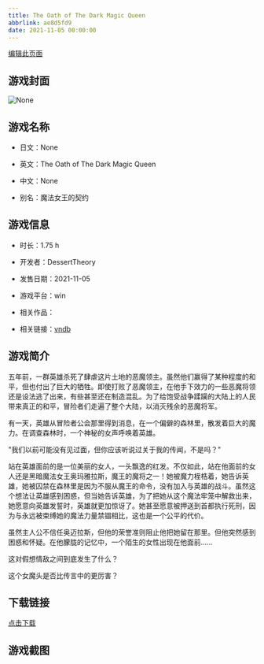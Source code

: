 ```yaml
---
title: The Oath of The Dark Magic Queen
abbrlink: ae8d5fd9
date: 2021-11-05 00:00:00
---
```

[编辑此页面](https://github.com/ACG-3/ADV3-source/blob/main/source/_posts/The%20Oath%20of%20The%20Dark%20Magic%20Queen.md)

## 游戏封面

![None](https://pan.timero.xyz/d/onedrive/img_lib_001/The%20Oath%20of%20The%20Dark%20Magic%20Queen_cover.avif)


## 游戏名称

- 日文：None
- 英文：The Oath of The Dark Magic Queen
- 中文：None

- 别名：魔法女王的契约


## 游戏信息

- 时长：1.75 h
- 开发者：DessertTheory
- 发售日期：2021-11-05
- 游戏平台：win
- 相关作品：

- 相关链接：[vndb](https://vndb.org/v32711)


## 游戏简介

五年前，一群英雄杀死了肆虐这片土地的恶魔领主。虽然他们赢得了某种程度的和平，但也付出了巨大的牺牲。即使打败了恶魔领主，在他手下效力的一些恶魔将领还是设法逃了出来，有些甚至还在制造混乱。为了给饱受战争蹂躏的大陆上的人民带来真正的和平，冒险者们走遍了整个大陆，以消灭残余的恶魔将军。

有一天，英雄从冒险者公会那里得到消息，在一个偏僻的森林里，散发着巨大的魔力。在调查森林时，一个神秘的女声呼唤着英雄。

"我们以前可能没有见过面，但你应该听说过关于我的传闻，不是吗？"

站在英雄面前的是一位美丽的女人，一头飘逸的红发。不仅如此，站在他面前的女人还是黑暗魔法女王奥玛雅拉斯，魔王的魔将之一！她被魔力桎梏着，她告诉英雄，她被囚禁在森林里是因为不服从魔王的命令，没有加入与英雄的战斗。虽然这个想法让英雄感到困惑，但当她告诉英雄，为了把她从这个魔法牢笼中解救出来，她愿意向英雄发誓时，英雄就更加惊讶了。她甚至愿意被押送到首都执行死刑，因为与永远被束缚她的魔法力量禁锢相比，这也是一个公平的代价。

虽然主人公不信任奥迈拉斯，但他的荣誉准则阻止他把她留在那里。但他突然感到困惑和怀疑。在他朦胧的记忆中，一个陌生的女性出现在他面前......

这对假想情敌之间到底发生了什么？

这个女魔头是否比传言中的更厉害？




## 下载链接

[点击下载](https://pan.timero.xyz/onedrive/adv_lib_001/The%20Oath%20of%20The%20Dark%20Magic%20Queen)


## 游戏截图


